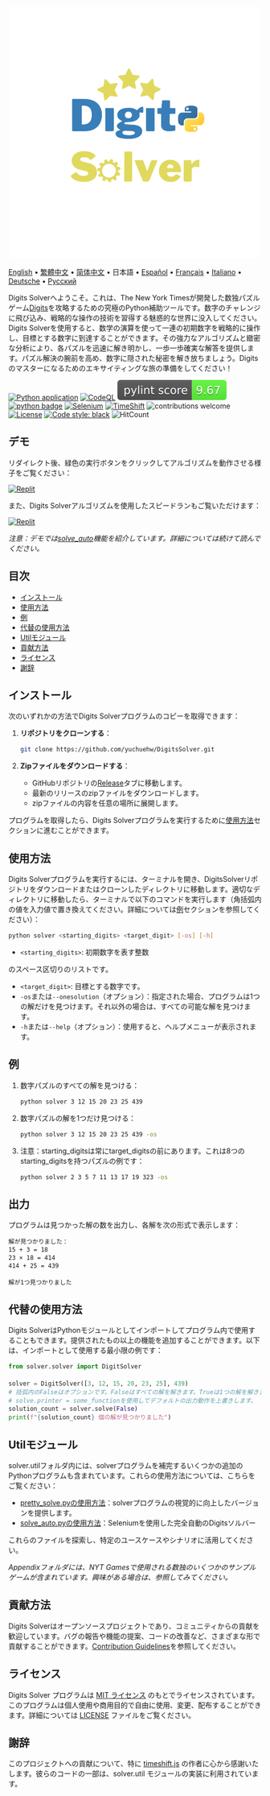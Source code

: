 <p align="center">
    <picture>
      <img 
        src="https://raw.githubusercontent.com/yuchuehw/DigitsSolver/main/new_logo.png" 
        alt="Digits Solver アイコン"
        width="500"
       />
    </picture>
<p>

[English](README_en.md)
 • [繁體中文](README_zh-TW.md)
 • [简体中文](README_zh-CN.md)
 • 日本語
 • [Español](README_es.md)
 • [Français](README_fr.md)
 • [Italiano](README_it.md)
 • [Deutsche](README_de.md)
 • [Русский](README_ru.md)

Digits Solverへようこそ。これは、The New York Timesが開発した数独パズルゲーム[Digits](https://www.nytimes.com/games/digits)を攻略するための究極のPython補助ツールです。数字のチャレンジに飛び込み、戦略的な操作の技術を習得する魅惑的な世界に没入してください。Digits Solverを使用すると、数学の演算を使って一連の初期数字を戦略的に操作し、目標とする数字に到達することができます。その強力なアルゴリズムと緻密な分析により、各パズルを迅速に解き明かし、一歩一歩確実な解答を提供します。パズル解決の腕前を高め、数字に隠された秘密を解き放ちましょう。Digitsのマスターになるためのエキサイティングな旅の準備をしてください！

[![Python application](https://github.com/yuchuehw/DigitsSolver/actions/workflows/python-app.yml/badge.svg)](https://github.com/yuchuehw/DigitsSolver/actions/workflows/python-app.yml)
[![CodeQL](https://github.com/yuchuehw/DigitsSolver/actions/workflows/github-code-scanning/codeql/badge.svg)](https://github.com/yuchuehw/DigitsSolver/actions/workflows/github-code-scanning/codeql)
[![PyLint Score](https://raw.githubusercontent.com/yuchuehw/DigitsSolver/main/pylint_badge.svg)](pylint.out)
<br>
[![python badge](https://img.shields.io/badge/Python-3776AB?style=flat&for-the-badge&logo=python&logoColor=white)](https://www.python.org/)
[![Selenium](https://img.shields.io/badge/Selenium-grey.svg?style=flat&logo=selenium)](https://www.selenium.dev/)
[![TimeShift](https://img.shields.io/badge/TimeShift.js-grey.svg?style=flat&logo=javascript)](https://github.com/plaa/TimeShift-js)
![contributions welcome](https://img.shields.io/badge/contributions-welcome-brightgreen.svg?style=flat&color=pink)
[![License](https://img.shields.io/github/license/yuchuehw/DigitsSolver?style=flat&color=yellow)](LICENSE.md)
[![Code style: black](https://img.shields.io/badge/code%20style-black-000000.svg)](https://github.com/psf/black)
![HitCount](https://hits.dwyl.com/yuchuehw/DigitsSolver.svg?style=flat)

## デモ
リダイレクト後、緑色の実行ボタンをクリックしてアルゴリズムを動作させる様子をご覧ください：

[![Replit](https://img.shields.io/badge/DEMO-REPL.IT-purple.svg?style=flat&logo=replit)](https://replit.com/@yuchuehw/DigitsSolver)

また、Digits Solverアルゴリズムを使用したスピードランもご覧いただけます：

[![Replit](https://img.shields.io/badge/DEMO-YOUTUBE-purple.svg?style=flat&logo=youtube)](https://www.youtube.com/watch?v=se2OdZnEHHA)

*注意：デモでは[solve_auto](solveAuto.md)機能を紹介しています。詳細については続けて読んでください。*

## 目次

- [インストール](#インストール)
- [使用方法](#使用方法)
- [例](#例)
- [代替の使用方法](#代替の使用方法)
- [Utilモジュール](#utilモジュール)
- [貢献方法](#貢献方法)
- [ライセンス](#ライセンス)
- [謝辞](#謝辞)

## インストール

次のいずれかの方法でDigits Solverプログラムのコピーを取得できます：

1. **リポジトリをクローンする**：
   ```bash
   git clone https://github.com/yuchuehw/DigitsSolver.git
   ```

2. **Zipファイルをダウンロードする**：
   - GitHubリポジトリの[Release](https://github.com/yuchuehw/DigitsSolver/releases)タブに移動します。
   - 最新のリリースのzipファイルをダウンロードします。
   - zipファイルの内容を任意の場所に展開します。

プログラムを取得したら、Digits Solverプログラムを実行するために[使用方法](#使用方法)セクションに進むことができます。

## 使用方法

Digits Solverプログラムを実行するには、ターミナルを開き、DigitsSolverリポジトリをダウンロードまたはクローンしたディレクトリに移動します。適切なディレクトリに移動したら、ターミナルで以下のコマンドを実行します（角括弧内の値を入力値で置き換えてください。詳細については[例](#例)セクションを参照してください）：

```bash
python solver <starting_digits> <target_digit> [-os] [-h]
```

- `<starting_digits>`: 初期数字を表す整数

のスペース区切りのリストです。
- `<target_digit>`: 目標とする数字です。
- `-os`または`--onesolution`（オプション）：指定された場合、プログラムは1つの解だけを見つけます。それ以外の場合は、すべての可能な解を見つけます。
- `-h`または`--help`（オプション）：使用すると、ヘルプメニューが表示されます。

## 例

1. 数字パズルのすべての解を見つける：
   ```bash
   python solver 3 12 15 20 23 25 439
   ```

2. 数字パズルの解を1つだけ見つける：
   ```bash
   python solver 3 12 15 20 23 25 439 -os
   ```

3. 注意：starting_digitsは常にtarget_digitsの前にあります。これは8つのstarting_digitsを持つパズルの例です：
   ```bash
   python solver 2 3 5 7 11 13 17 19 323 -os
   ```

## 出力

プログラムは見つかった解の数を出力し、各解を次の形式で表示します：

```
解が見つかりました：
15 + 3 = 18
23 × 18 = 414
414 + 25 = 439

解が1つ見つかりました
```

## 代替の使用方法

Digits SolverはPythonモジュールとしてインポートしてプログラム内で使用することもできます。提供されたもの以上の機能を追加することができます。以下は、インポートとして使用する最小限の例です：

```python
from solver.solver import DigitSolver

solver = DigitSolver([3, 12, 15, 20, 23, 25], 439)
# 括弧内のFalseはオプションです。Falseはすべての解を解きます。Trueは1つの解を解きます。
# solve.printer = some_functionを使用してデフォルトの出力動作を上書きします。
solution_count = solver.solve(False)
print(f"{solution_count} 個の解が見つかりました")
```

## Utilモジュール

solver.utilフォルダ内には、solverプログラムを補完するいくつかの追加のPythonプログラムも含まれています。これらの使用方法については、こちらをご覧ください：

- [pretty_solve.pyの使用方法](prettySolve.md)：solverプログラムの視覚的に向上したバージョンを提供します。
- [solve_auto.pyの使用方法](solveAuto.md)：Seleniumを使用した完全自動のDigitsソルバー

これらのファイルを探索し、特定のユースケースやシナリオに活用してください。

*Appendixフォルダには、NYT Gamesで使用される数独のいくつかのサンプルゲームが含まれています。興味がある場合は、参照してみてください。*

## 貢献方法

Digits Solverはオープンソースプロジェクトであり、コミュニティからの貢献を歓迎しています。バグの報告や機能の提案、コードの改善など、さまざまな形で貢献することができます。[Contribution Guidelines](CONTRIBUTING.md)を参照してください。

## ライセンス

Digits Solver プログラムは [MIT ライセンス](https://choosealicense.com/licenses/mit/) のもとでライセンスされています。このプログラムは個人使用や商用目的で自由に使用、変更、配布することができます。詳細については [LICENSE](LICENSE.md) ファイルをご覧ください。

## 謝辞

このプロジェクトへの貢献について、特に [timeshift.js](https://github.com/plaa/TimeShift-js) の作者に心から感謝いたします。彼らのコードの一部は、solver.util モジュールの実装に利用されています。
